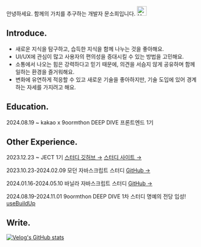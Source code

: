 안녕하세요. 함께의 가치를 추구하는 개발자 문소희입니다. <img src="https://raw.githubusercontent.com/Tarikul-Islam-Anik/Animated-Fluent-Emojis/master/Emojis/Hand%20gestures/Hand%20with%20Fingers%20Splayed%20Light%20Skin%20Tone.png" alt="Hand with Fingers Splayed Light Skin Tone" width="25" height="25" />

## Introduce.

- 새로운 지식을 탐구하고, 습득한 지식을 함께 나누는 것을 좋아해요.
- UI/UX에 관심이 많고 사용자의 편의성을 증대시킬 수 있는 방법을 고민해요.
- 소통에서 나오는 힘은 강력하다고 믿기 때문에, 의견을 서슴지 않게 공유하며 함께 일하는 환경을 즐거워해요.
- 변화에 유연하게 적응할 수 있고 새로운 기술을 좋아하지만, 기술 도입에 있어 경계하는 자세를 가지려고 해요.

## Education.

2024.08.19 ~ kakao x 9oormthon DEEP DIVE 프론트엔드 1기

## Other Experience.

2023.12.23 ~ JECT 1기 [스터디 깃허브 →](https://github.com/JECT-Study) [스터디 사이트 →](https://slashpage.com/ject) 

2023.10.23-2024.02.09 모던 자바스크립트 스터디  [GitHub →](https://github.com/Next-by-Next/Javascript-Deep-Dive-Study)

2024.01.16-2024.05.10 바닐라 자바스크립트 스터디 [GitHub →](https://github.com/JECT-Study/Vanilla-JS-Study)

2024.08.19-2024.11.01 9oormthon DEEP DIVE 1차 스터디 명예의 전당 입성! [useBuildUp](https://www.notion.so/useBuildUp-79890a418b86418dad56c914fa702b3e?pvs=21)

## Write.

[![Velog's GitHub stats](https://velog-readme-stats.vercel.app/api?name=cconac)](https://github.com/eungyeole/velog-readme-stats)
